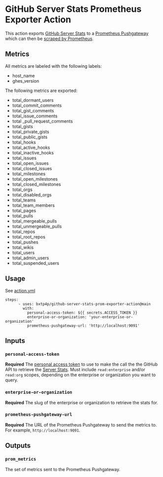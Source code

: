# GitHub Server Stats Prometheus Exporter Action

This action exports [GitHub Server Stats](https://docs.github.com/en/rest/enterprise-admin/admin-stats) to a [Prometheus Pushgateway](https://github.com/prometheus/pushgateway) which can then be [scraped by Prometheus](https://prometheus.io/docs/instrumenting/pushing/).

## Metrics

All metrics are labeled with the following labels:

- host_name
- ghes_version

The following metrics are exported:

- total_dormant_users
- total_commit_comments
- total_gist_comments
- total_issue_comments
- total _pull_request_comments
- total_gists
- total_private_gists
- total_public_gists
- total_hooks
- total_active_hooks
- total_inactive_hooks
- total_issues
- total_open_issues
- total_closed_issues
- total_milestones
- total_open_milestones
- total_closed_milestones
- total_orgs
- total_disabled_orgs
- total_teams
- total_team_members
- total_pages
- total_pulls
- total_mergeable_pulls
- total_unmergeable_pulls
- total_repos
- total_root_repos
- total_pushes
- total_wikis
- total_users
- total_admin_users
- total_suspended_users



## Usage

See [action.yml](./action.yml)

```
steps:
      - uses: bxtp4p/github-server-stats-prom-exporter-action@main
        with:
          personal-access-token: ${{ secrets.ACCESS_TOKEN }}
          enterprise-or-organization: 'your-enterprise-or-organization'
          prometheus-pushgateway-url: 'http://localhost:9091'
```

## Inputs

### `personal-access-token`

**Required** The [personal access token](https://docs.github.com/en/authentication/keeping-your-account-and-data-secure/creating-a-personal-access-token) to use to make the call the the GitHub API to retrieve the [Server Stats](https://docs.github.com/en/rest/enterprise-admin/admin-stats). Must include `read:enterprise` and/or `read:org` scopes, depending on the enterprise or organization you want to query.

### `enterprise-or-organization`

**Required** The slug of the enterprise or organization to retrieve the stats for.

### `prometheus-pushgateway-url`

**Required** The URL of the Prometheus Pushgateway to send the metrics to. For example, `http://localhost:9091`.


## Outputs

### `prom_metrics`

The set of metrics sent to the Prometheus Pushgateway. 
